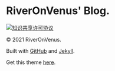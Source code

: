 # RiverOnVenus' Blog.
<a rel="license" href="http://creativecommons.org/licenses/by-nc-sa/4.0/"><img alt="知识共享许可协议" style="border-width:0" src="https://i.creativecommons.org/l/by-nc-sa/4.0/88x31.png" /></a>

© 2021 RiverOnVenus.

Built with [GitHub](https://github.com/) and [Jekyll](http://jekyllrb.com).

Get this theme [here](https://github.com/starry99/catbook).

